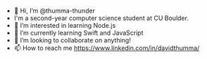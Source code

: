 - 👋 Hi, I’m @thumma-thunder
- I'm a second-year computer science student at CU Boulder.
- 👀 I’m interested in learning Node.js
- 🌱 I’m currently learning Swift and JavaScript
- 💞️ I’m looking to collaborate on anything!
- 📫 How to reach me https://www.linkedin.com/in/davidthumma/ 

<!---
thumma-thunder/thumma-thunder is a ✨ special ✨ repository because its `README.md` (this file) appears on your GitHub profile.
You can click the Preview link to take a look at your changes.
--->

